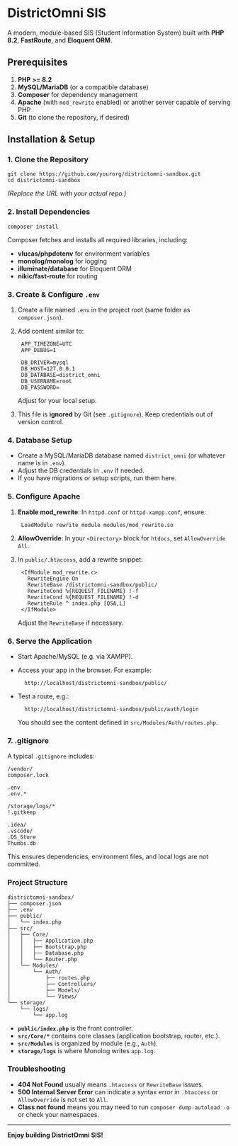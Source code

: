 # DistrictOmni SIS

A modern, module-based SIS (Student Information System) built with **PHP 8.2**, **FastRoute**, and **Eloquent ORM**.

## Prerequisites

1. **PHP >= 8.2**  
2. **MySQL/MariaDB** (or a compatible database)  
3. **Composer** for dependency management  
4. **Apache** (with `mod_rewrite` enabled) or another server capable of serving PHP  
5. **Git** (to clone the repository, if desired)

## Installation & Setup

### 1. Clone the Repository

    git clone https://github.com/yourorg/districtomni-sandbox.git
    cd districtomni-sandbox

*(Replace the URL with your actual repo.)*

### 2. Install Dependencies

    composer install

Composer fetches and installs all required libraries, including:
- **vlucas/phpdotenv** for environment variables  
- **monolog/monolog** for logging  
- **illuminate/database** for Eloquent ORM  
- **nikic/fast-route** for routing

### 3. Create & Configure `.env`

1. Create a file named `.env` in the project root (same folder as `composer.json`).  
2. Add content similar to:

        APP_TIMEZONE=UTC
        APP_DEBUG=1
        
        DB_DRIVER=mysql
        DB_HOST=127.0.0.1
        DB_DATABASE=district_omni
        DB_USERNAME=root
        DB_PASSWORD=
        
   Adjust for your local setup.  
3. This file is **ignored** by Git (see `.gitignore`). Keep credentials out of version control.

### 4. Database Setup

- Create a MySQL/MariaDB database named `district_omni` (or whatever name is in `.env`).  
- Adjust the DB credentials in `.env` if needed.  
- If you have migrations or setup scripts, run them here.

### 5. Configure Apache

1. **Enable mod_rewrite**: In `httpd.conf` or `httpd-xampp.conf`, ensure:
    
        LoadModule rewrite_module modules/mod_rewrite.so
    
2. **AllowOverride**: In your `<Directory>` block for `htdocs`, set `AllowOverride All`.  
3. In `public/.htaccess`, add a rewrite snippet:
    
        <IfModule mod_rewrite.c>
          RewriteEngine On
          RewriteBase /districtomni-sandbox/public/
          RewriteCond %{REQUEST_FILENAME} !-f
          RewriteCond %{REQUEST_FILENAME} !-d
          RewriteRule ^ index.php [QSA,L]
        </IfModule>
        
   Adjust the `RewriteBase` if necessary.  

### 6. Serve the Application

- Start Apache/MySQL (e.g. via XAMPP).  
- Access your app in the browser. For example:
    
        http://localhost/districtomni-sandbox/public/
    
- Test a route, e.g.:
    
        http://localhost/districtomni-sandbox/public/auth/login
    
  You should see the content defined in `src/Modules/Auth/routes.php`.

### 7. .gitignore

A typical `.gitignore` includes:

    /vendor/
    composer.lock
    
    .env
    .env.*
    
    /storage/logs/*
    !.gitkeep
    
    .idea/
    .vscode/
    .DS_Store
    Thumbs.db

This ensures dependencies, environment files, and local logs are not committed.

### Project Structure

    districtomni-sandbox/
    ├── composer.json
    ├── .env
    ├── public/
    │   └── index.php
    ├── src/
    │   ├── Core/
    │   │   ├── Application.php
    │   │   ├── Bootstrap.php
    │   │   ├── Database.php
    │   │   └── Router.php
    │   └── Modules/
    │       └── Auth/
    │           ├── routes.php
    │           ├── Controllers/
    │           ├── Models/
    │           └── Views/
    └── storage/
        └── logs/
            └── app.log

- **`public/index.php`** is the front controller.  
- **`src/Core/*`** contains core classes (application bootstrap, router, etc.).  
- **`src/Modules`** is organized by module (e.g., `Auth`).  
- **`storage/logs`** is where Monolog writes `app.log`.

### Troubleshooting

- **404 Not Found** usually means `.htaccess` or `RewriteBase` issues.  
- **500 Internal Server Error** can indicate a syntax error in `.htaccess` or `AllowOverride` is not set to `All`.  
- **Class not found** means you may need to run `composer dump-autoload -o` or check your namespaces.

---

**Enjoy building DistrictOmni SIS!**
